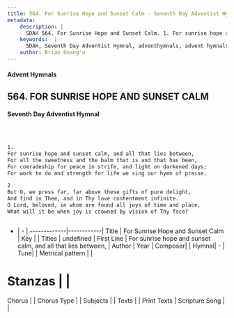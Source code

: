 ```yaml
---
title: 564. For Sunrise Hope and Sunset Calm - Seventh Day Adventist Hymnal
metadata:
    description: |
      SDAH 564. For Sunrise Hope and Sunset Calm. 1. For sunrise hope and sunset calm, and all that lies between, For all the sweetness and the balm that is and that has been, For comradeship for peace in strife, and light on darkened days; For work to do and strength for life we sing our hymn of praise.
    keywords:  |
      SDAH, Seventh Day Adventist Hymnal, adventhymnals, advent hymnals, For Sunrise Hope and Sunset Calm, For sunrise hope and sunset calm, and all that lies between, 
    author: Brian Onang'o
---
```


#### Advent Hymnals
## 564. FOR SUNRISE HOPE AND SUNSET CALM
#### Seventh Day Adventist Hymnal

```txt



1.
For sunrise hope and sunset calm, and all that lies between,
For all the sweetness and the balm that is and that has been,
For comradeship for peace in strife, and light on darkened days;
For work to do and strength for life we sing our hymn of praise.

2.
But O, we press far, far above these gifts of pure delight,
And find in Thee, and in Thy love contentment infinite.
O Lord, beloved, in whom are found all joys of time and place,
What will it be when joy is crowned by vision of Thy face?



```

- |   -  |
-------------|------------|
Title | For Sunrise Hope and Sunset Calm |
Key |  |
Titles | undefined |
First Line | For sunrise hope and sunset calm, and all that lies between, |
Author | 
Year | 
Composer|  |
Hymnal|  - |
Tune|  |
Metrical pattern | |
# Stanzas |  |
Chorus |  |
Chorus Type |  |
Subjects |  |
Texts |  |
Print Texts | 
Scripture Song |  |
  
